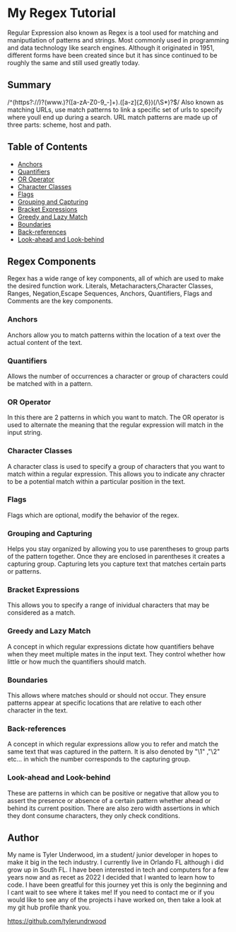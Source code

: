 # My Regex Tutorial

Regular Expression also known as Regex is a tool used for matching and maniputlation of patterns and strings. Most commonly used in programming 
and data technology like search engines. Although it originated in 1951, different forms have been created since but it has since continued to be 
roughly the same and still used greatly today. 

## Summary

/^(https?:\/\/)?(www\.)?([a-zA-Z0-9_-]+)\.([a-z]{2,6})(\/\S*)?$/ Also known as matching URLs, use match patterns to link a specific set of urls to specify where youll end up during a search. URL match patterns are made up of three parts: scheme, host and path.


## Table of Contents

- [Anchors](#anchors)
- [Quantifiers](#quantifiers)
- [OR Operator](#or-operator)
- [Character Classes](#character-classes)
- [Flags](#flags)
- [Grouping and Capturing](#grouping-and-capturing)
- [Bracket Expressions](#bracket-expressions)
- [Greedy and Lazy Match](#greedy-and-lazy-match)
- [Boundaries](#boundaries)
- [Back-references](#back-references)
- [Look-ahead and Look-behind](#look-ahead-and-look-behind)

## Regex Components
Regex has a wide range of key components, all of which are used to make the desired function work. Literals, Metacharacters,Character Classes, Ranges, Negation,Escape Sequences, Anchors, Quantifiers, Flags and Comments are the key components. 

### Anchors 
Anchors allow you to match patterns within the location of a text over the actual content of the text.

### Quantifiers
Allows the number of occurrences a character or group of characters could be matched with in a pattern.

### OR Operator
In this there are 2 patterns in which you want to match. The OR operator is used to alternate the meaning that the regular expression will match in  the input string.

### Character Classes
A character class is used to specify a group of characters that you want to match within a regular expression. This allows you  to indicate any chracter to be a potential match within  a particular position in the text.  

### Flags
Flags which are optional, modify the behavior of the regex.

### Grouping and Capturing
Helps you stay organized by allowing you to use parentheses to group parts of the pattern together. Once they are enclosed in parentheses it creates a capturing group. Capturing lets you capture text that matches certain parts or patterns.

### Bracket Expressions
This allows you to specify a range of inividual characters that may be considered as a match.

### Greedy and Lazy Match
A concept in which regular expressions dictate how quantifiers behave when they meet multiple mates in the input text. They control whether how little or how much the quantifiers should match.

### Boundaries
This allows where matches should or should not occur. They ensure patterns appear at specific locations that are relative to each other character in the text.

### Back-references
A concept in which regular expressions allow you to refer and match the same text that was captured in the pattern. It is also denoted by "\1" ,"\2" etc... in which the number corresponds to the capturing group.

### Look-ahead and Look-behind
These are patterns in which can be positive or negative that allow you to assert the presence or absence of a certain pattern whether ahead or behind its current position. There are also zero width assertions in which they dont consume characters, they only check conditions.

## Author
My name is Tyler Underwood, im a student/ junior developer in hopes to make it big in the tech industry. I currently live in Orlando FL although i did grow up in South FL. I have been interested in tech and computers for a few years now and as recet as 2022 I decided that I wanted to learn how to code. I have been greatful for this journey yet this is only the beginning and I cant wait to see where it takes me!
If you need to contact me or if you would like to see any of the projects i have worked on, then take a look at my git hub profile thank you. 

https://github.com/tylerundrwood


